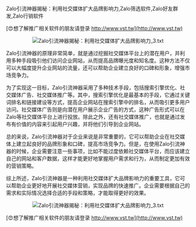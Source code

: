 Zalo引流神器揭秘：利用社交媒体扩大品牌影响力,Zalo筛选软件,Zalo好友群发,Zalo行销软件

[😍想了解推广相关软件的朋友请登录 http://www.vst.tw](http://www.vst.tw)

 <center><img src="https://vst.tw/MP4/tuiguang/png/3.png" alt="Zalo引流神器揭秘：利用社交媒体扩大品牌影响力_3.txt"></center>

Zalo引流神器的原理非常简单，就是通过挖掘社交媒体平台上的潜在用户，并利用多种手段吸引他们访问企业网站，从而提高品牌曝光度和知名度。这种方法不仅可以大幅度提升企业网站的流量，还可以帮助企业建立良好的口碑和形象，增强市场竞争力。

为了实现这一目标，Zalo引流神器采用了多种技术手段，包括搜索引擎优化、社交媒体广告、社交媒体推广等。其中，搜索引擎优化是最基本的手段，它通过关键词排名和链接建设等方式，提高企业网站在搜索引擎中的排名，从而吸引更多用户访问。社交媒体广告则是向潜在用户展示企业广告的方式，这种广告形式可以在Zalo等社交媒体平台上进行投放。除此之外，还有社交媒体推广，也就是通过发布有价值的内容来引起用户兴趣，并将他们引导到企业网站。

总的来说，Zalo引流神器对于企业来说是非常重要的，它可以帮助企业在社交媒体上建立起良好的品牌形象和口碑，提高市场竞争力。但是，在使用Zalo引流神器的时候，企业需要注意一些事项，比如不能过度依赖社交媒体平台，而应该建立自己的网站和客户数据，这样才能更好地掌握用户需求和行为，从而制定更加有效的营销策略。

综上所述，Zalo引流神器是一种利用社交媒体扩大品牌影响力的重要工具，它可以帮助企业更好地开展社交媒体营销，实现品牌的快速推广。企业需要根据自己的需求和实际情况选择合适的手段和策略，才能取得更好的效果。

 <center><img src="https://vst.tw/MP4/tuiguang/png/6.png" alt="Zalo引流神器揭秘：利用社交媒体扩大品牌影响力_3.txt"></center>

[😍想了解推广相关软件的朋友请登录 http://www.vst.tw](http://www.vst.tw)



